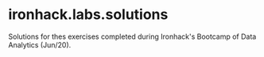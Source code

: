 # ironhack.labs.solutions
Solutions for thes exercises completed during Ironhack's Bootcamp of Data Analytics (Jun/20).
